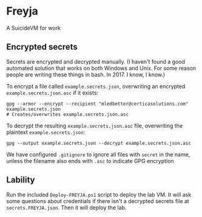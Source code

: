 # Freyja

A SuicideVM for work

## Encrypted secrets

Secrets are encrypted and decrypted manually. (I haven't found a good automated solution that works on both Windows and Unix. For some reason people are writing these things in bash. In 2017. I know, I know.)

To encrypt a file called `example.secrets.json`, overwriting an encrypted `example.secrets.json.asc` if it exists:

    gpg --armor --encrypt --recipient "mledbetter@certicasolutions.com" example.secrets.json
    # Creates/overwrites example.secrets.json.asc

To decrypt the resulting `example.secrets.json.asc` file, overwriting the plaintext `example.secrets.json`:

    gpg --output example.secrets.json --decrypt example.secrets.json.asc

We have configured `.gitignore` to ignore all files with `secret` in the name, unless the filename also ends with `.asc` to indicate GPG encryption

## Lability

Run the included `Deploy-FREYJA.ps1` script to deploy the lab VM.
It will ask some questions about credentials if there isn't a decrypted secrets file at `secrets.FREYJA.json`.
Then it will deploy the lab.
